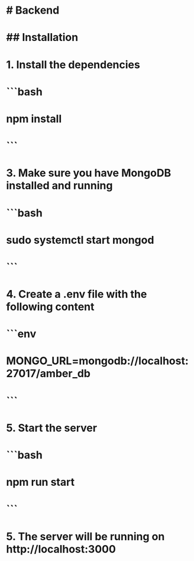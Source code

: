 # # Backend

# ## Installation

# 1. Install the dependencies
# ```bash
# npm install
# ```
# 3. Make sure you have MongoDB installed and running
# ```bash
# sudo systemctl start mongod
# ```
# 4. Create a .env file with the following content
# ```env
# MONGO_URL=mongodb://localhost:27017/amber_db
# ```
# 5. Start the server
# ```bash
# npm run start
# ```
# 5. The server will be running on http://localhost:3000
